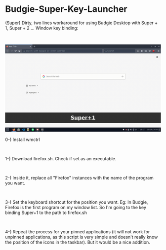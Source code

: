 # Budgie-Super-Key-Launcher
<p>(Super) Dirty, two lines workaround for using Budgie Desktop with Super + 1, Super + 2 ... Window key binding: </p>
<br>

![](example.gif)
<p>0-) Install wmctrl </p><br>
<p>1-) Download firefox.sh. Check if set as an executable.</p><br>
<p>2-) Inside it, replace all "Firefox" instances with the name of the program you want.</p><br>
<p>3-) Set the keyboard shortcut for the position you want. Eg: In Budgie, Firefox is the first program on my window list. So I'm going to the key binding Super+1 to the path to firefox.sh</p><br>
<p>4-) Repeat the process for your pinned applications (it will not work for unpinned applications, as this script is very simple and doesn't really know the position of the icons in the taskbar). But it would be a nice addition. </p><br>
